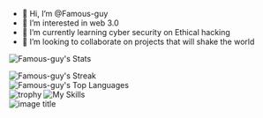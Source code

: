 - 👋 Hi, I’m @Famous-guy
- 👀 I’m interested in web 3.0
- 🌱 I’m currently learning cyber security on Ethical hacking
- 💞️ I’m looking to collaborate on projects that will shake the world
<!--- 📫 How to reach me ...

<!---
Famous-guy/Famous-guy is a ✨ special ✨ repository because its `README.md` (this file) appears on your GitHub profile.
You can click the Preview link to take a look at your changes.
--->

![Famous-guy's Stats](https://github-readme-stats.vercel.app/api?username=Famous-guy&theme=gruvbox&show_icons=true&hide_border=true&count_private=true)
<br>
<!--![Famous-guy's Streak](https://github-readme-streak-stats.herokuapp.com/?user=Famous-guy&theme=gruvbox&hide_border=true)-->
![Famous-guy's Streak](https://github-readme-streak-stats.herokuapp.com/?user=Famous-guy&theme=gruvbox&hide_border=true)
<br>
![Famous-guy's Top Languages](https://github-readme-stats.vercel.app/api/top-langs/?username=Famous-guy&theme=gruvbox&show_icons=true&hide_border=true&layout=compact) <br>
![trophy](https://github-profile-trophy.vercel.app/?username=Famous-guy&theme=onedark)
![My Skills](https://skillicons.dev/icons?i=py,git,github,discord,bootstrap,arduino,dart,flutter,html,react,nodejs,firebase,css,scss,mongodb,js,graphql,c,bash,solidity,rust,go,vue,angular,redux,django,flask,vercel,postman)<br>
![image title](https://rushter.com/counter.svg)
<!--![metrics](https://metrics.lecoq.io/insights/Famous-guy)-->


